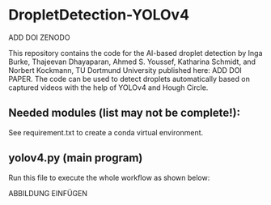 # DropletDetection-YOLOv4

ADD DOI ZENODO

This repository contains the code for the AI-based droplet detection by Inga Burke, Thajeevan Dhayaparan, Ahmed S. Youssef, Katharina Schmidt, and Norbert Kockmann, TU Dortmund University published here: ADD DOI PAPER.
The code can be used to detect droplets automatically based on captured videos with the help of YOLOv4 and Hough Circle. 

## Needed modules (list may not be complete!):

See requirement.txt to create a conda virtual environment.

## yolov4.py (main program)

Run this file to execute the whole workflow as shown below:

ABBILDUNG EINFÜGEN

##
